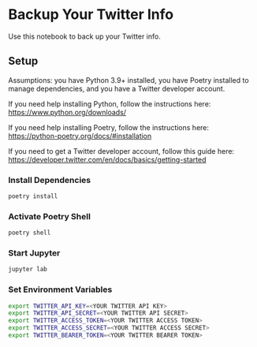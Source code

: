 # Backup Your Twitter Info
Use this notebook to back up your Twitter info. 

## Setup
Assumptions: you have Python 3.9+ installed, you have Poetry installed to manage dependencies, and you have a Twitter developer account.

If you need help installing Python, follow the instructions here: https://www.python.org/downloads/

If you need help installing Poetry, follow the instructions here: https://python-poetry.org/docs/#installation

If you need to get a Twitter developer account, follow this guide here: https://developer.twitter.com/en/docs/basics/getting-started

### Install Dependencies
```bash
poetry install
```

### Activate Poetry Shell
```bash
poetry shell
```

### Start Jupyter
```bash
jupyter lab
```

### Set Environment Variables
```bash
export TWITTER_API_KEY=<YOUR TWITTER API KEY>
export TWITTER_API_SECRET=<YOUR TWITTER API SECRET>
export TWITTER_ACCESS_TOKEN=<YOUR TWITTER ACCESS TOKEN>
export TWITTER_ACCESS_SECRET=<YOUR TWITTER ACCESS SECRET>
export TWITTER_BEARER_TOKEN=<YOUR TWITTER BEARER TOKEN>
```
